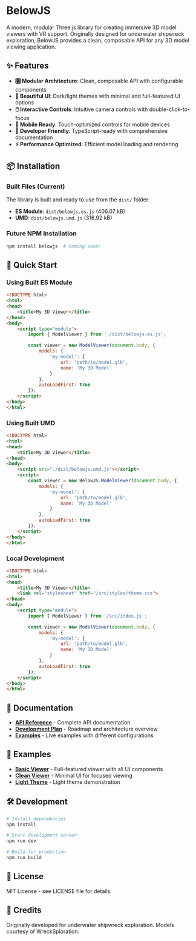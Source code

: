 # BelowJS

A modern, modular Three.js library for creating immersive 3D model viewers with VR support. Originally designed for underwater shipwreck exploration, BelowJS provides a clean, composable API for any 3D model viewing application.

## ✨ Features

- **🎛️ Modular Architecture**: Clean, composable API with configurable components
- **🎨 Beautiful UI**: Dark/light themes with minimal and full-featured UI options
- **🖱️ Interactive Controls**: Intuitive camera controls with double-click-to-focus
- **📱 Mobile Ready**: Touch-optimized controls for mobile devices
- **🔧 Developer Friendly**: TypeScript-ready with comprehensive documentation
- **⚡ Performance Optimized**: Efficient model loading and rendering

## 📦 Installation

### Built Files (Current)
The library is built and ready to use from the `dist/` folder:

- **ES Module**: `dist/belowjs.es.js` (406.07 kB)
- **UMD**: `dist/belowjs.umd.js` (316.92 kB)

### Future NPM Installation
```bash
npm install belowjs  # Coming soon!
```

## 🚀 Quick Start

### Using Built ES Module
```html
<!DOCTYPE html>
<html>
<head>
    <title>My 3D Viewer</title>
</head>
<body>
    <script type="module">
        import { ModelViewer } from './dist/belowjs.es.js';

        const viewer = new ModelViewer(document.body, {
            models: {
                'my-model': {
                    url: 'path/to/model.glb',
                    name: 'My 3D Model'
                }
            },
            autoLoadFirst: true
        });
    </script>
</body>
</html>
```

### Using Built UMD
```html
<!DOCTYPE html>
<html>
<head>
    <title>My 3D Viewer</title>
</head>
<body>
    <script src="./dist/belowjs.umd.js"></script>
    <script>
        const viewer = new BelowJS.ModelViewer(document.body, {
            models: {
                'my-model': {
                    url: 'path/to/model.glb',
                    name: 'My 3D Model'
                }
            },
            autoLoadFirst: true
        });
    </script>
</body>
</html>
```

### Local Development
```html
<!DOCTYPE html>
<html>
<head>
    <title>My 3D Viewer</title>
    <link rel="stylesheet" href="/src/styles/theme.css">
</head>
<body>
    <script type="module">
        import { ModelViewer } from '/src/index.js';

        const viewer = new ModelViewer(document.body, {
            models: {
                'my-model': {
                    url: 'path/to/model.glb',
                    name: 'My 3D Model'
                }
            },
            autoLoadFirst: true
        });
    </script>
</body>
</html>
```

## 📖 Documentation

- **[API Reference](docs/API.md)** - Complete API documentation
- **[Development Plan](BELOWJS_LIBRARY_PLAN.md)** - Roadmap and architecture overview
- **[Examples](examples/)** - Live examples with different configurations

## 🎯 Examples

- **[Basic Viewer](examples/basic-viewer/)** - Full-featured viewer with all UI components
- **[Clean Viewer](examples/clean-viewer/)** - Minimal UI for focused viewing
- **[Light Theme](examples/light-theme/)** - Light theme demonstration

## 🛠️ Development

```bash
# Install dependencies
npm install

# Start development server
npm run dev

# Build for production
npm run build
```

## 📄 License

MIT License - see LICENSE file for details.

## 🙏 Credits

Originally developed for underwater shipwreck exploration. Models courtesy of WreckSploration.
